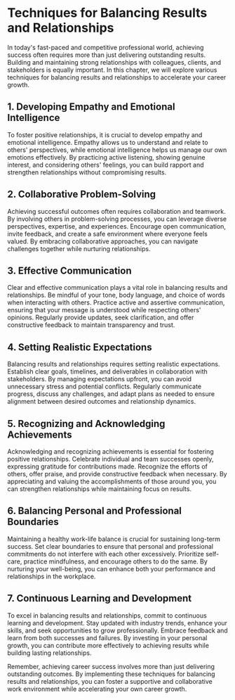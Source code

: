 Techniques for Balancing Results and Relationships
===========================================================

In today's fast-paced and competitive professional world, achieving success often requires more than just delivering outstanding results. Building and maintaining strong relationships with colleagues, clients, and stakeholders is equally important. In this chapter, we will explore various techniques for balancing results and relationships to accelerate your career growth.

1\. Developing Empathy and Emotional Intelligence
------------------------------------------------

To foster positive relationships, it is crucial to develop empathy and emotional intelligence. Empathy allows us to understand and relate to others' perspectives, while emotional intelligence helps us manage our own emotions effectively. By practicing active listening, showing genuine interest, and considering others' feelings, you can build rapport and strengthen relationships without compromising results.

2\. Collaborative Problem-Solving
--------------------------------

Achieving successful outcomes often requires collaboration and teamwork. By involving others in problem-solving processes, you can leverage diverse perspectives, expertise, and experiences. Encourage open communication, invite feedback, and create a safe environment where everyone feels valued. By embracing collaborative approaches, you can navigate challenges together while nurturing relationships.

3\. Effective Communication
--------------------------

Clear and effective communication plays a vital role in balancing results and relationships. Be mindful of your tone, body language, and choice of words when interacting with others. Practice active and assertive communication, ensuring that your message is understood while respecting others' opinions. Regularly provide updates, seek clarification, and offer constructive feedback to maintain transparency and trust.

4\. Setting Realistic Expectations
---------------------------------

Balancing results and relationships requires setting realistic expectations. Establish clear goals, timelines, and deliverables in collaboration with stakeholders. By managing expectations upfront, you can avoid unnecessary stress and potential conflicts. Regularly communicate progress, discuss any challenges, and adapt plans as needed to ensure alignment between desired outcomes and relationship dynamics.

5\. Recognizing and Acknowledging Achievements
---------------------------------------------

Acknowledging and recognizing achievements is essential for fostering positive relationships. Celebrate individual and team successes openly, expressing gratitude for contributions made. Recognize the efforts of others, offer praise, and provide constructive feedback when necessary. By appreciating and valuing the accomplishments of those around you, you can strengthen relationships while maintaining focus on results.

6\. Balancing Personal and Professional Boundaries
-------------------------------------------------

Maintaining a healthy work-life balance is crucial for sustaining long-term success. Set clear boundaries to ensure that personal and professional commitments do not interfere with each other excessively. Prioritize self-care, practice mindfulness, and encourage others to do the same. By nurturing your well-being, you can enhance both your performance and relationships in the workplace.

7\. Continuous Learning and Development
--------------------------------------

To excel in balancing results and relationships, commit to continuous learning and development. Stay updated with industry trends, enhance your skills, and seek opportunities to grow professionally. Embrace feedback and learn from both successes and failures. By investing in your personal growth, you can contribute more effectively to achieving results while building lasting relationships.

Remember, achieving career success involves more than just delivering outstanding outcomes. By implementing these techniques for balancing results and relationships, you can foster a supportive and collaborative work environment while accelerating your own career growth.
